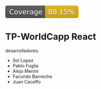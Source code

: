 ![coverage](./badges/coverage/coverage.svg)

# TP-WorldCapp React

desarrolladores:
- Sol Lopez
- Pablo Foglia
- Alejo Menini
- Facundo Barneche
- Juan Caceffo
